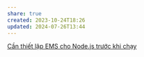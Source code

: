 ```yaml
---
share: true
created: 2023-10-24T18:26
updated: 2024-07-26T13:44
---
```

[Cần thiết lập EMS cho Node.js trước khi chạy](./C%E1%BA%A7n%20thi%E1%BA%BFt%20l%E1%BA%ADp%20EMS%20cho%20Node.js%20tr%C6%B0%E1%BB%9Bc%20khi%20ch%E1%BA%A1y.md) 
